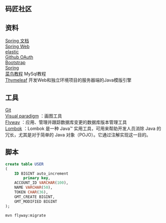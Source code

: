 ## 码匠社区


## 资料
[Spring 文档](https://spring.io/guides)  
[Spring Web](https://spring.io/guides/gs/serving-web-content/)    
[elastic](https://elasticsearch.cn/)  
[Github OAuth](https://docs.github.com/en/developers/apps/building-oauth-apps/creating-an-oauth-app)  
[Bootstrap](https://v3.bootcss.com/)  
[Spring](https://docs.spring.io/spring-boot/docs/2.0.0.RC1/reference/htmlsingle/#boot-features-embedded-database-support)  
[菜鸟教程](https://www.runoob.com/mysql/mysql-tutorial.html) MySql教程  
[Thymeleaf](https://www.thymeleaf.org/) 开发Web和独立环境项目的服务器端的Java模版引擎    

## 工具

[Git](https://git-scm.com/downloads)  
[Visual paradigm](https://www.visual-paradigm.com/cn/) ：画图工具  
[Flyway](https://flywaydb.org/documentation/getstarted/firststeps/maven) ：应用、管理并跟踪数据库变更的数据库版本管理工具   
[Lombok](https://projectlombok.org/) ：Lombok 是一种 Java™ 实用工具，可用来帮助开发人员消除 Java 的冗长，尤其是对于简单的 Java 对象（POJO）。它通过注解实现这一目的。


## 脚本
```sql
create table USER
(
	ID BIGINT auto_increment
		primary key,
	ACCOUNT_ID VARCHAR(100),
	NAME VARCHAR(50),
	TOKEN CHAR(36),
	GMT_CREATE BIGINT,
	GMT_MODIFIED BIGINT
);
```
```bash
mvn flyway:migrate
```
